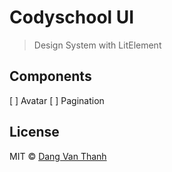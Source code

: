 # Codyschool UI

> Design System with LitElement

## Components

[ ] Avatar
[ ] Pagination

## License

MIT © [Dang Van Thanh](http://dangthanh.org)
